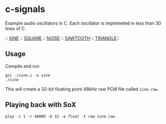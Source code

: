 # c-signals
Example audio oscillators in C. Each oscillator is implemeted in less than 30 lines of C. 

:: <a href = "sine.c">SINE</a> :: <a href = "square.c">SQUARE</a>  :: <a href = "noise.c">NOISE</a> :: <a href = "sawtooth.c">SAWTOOTH</a> :: <a href="triangle.c">TRIANGLE</a>::

## Usage
Compile and run. 
```
gcc ./sine.c -o sine
./sine
```
This will create a 32-bit floating point 48kHz raw PCM file called `sine.raw`.

## Playing back with SoX
```
play -c 1 -r 48000 -b 32 -e float -t raw sine.raw
```
